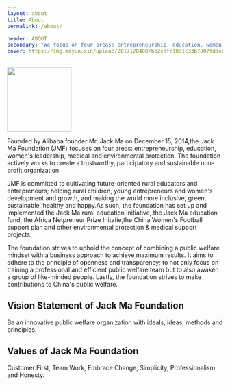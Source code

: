 ```yaml
---
layout: about
title: About
permalink: /about/

header: ABOUT
secondary: "We focus on four areas: entrepreneurship, education, women’s leadership, medical and environmental protection"
cover: https://img.mayun.xin/upload/2017120408/bb2cdfc1031c33b7807fddeb877955b4.jpg
---
```


<img src="https://img.mayun.xin/upload/2018082107/caf37d26fdc7a73f428ab7e361e334a1.png" style="width: 150px"/>

Founded by Alibaba founder Mr. Jack Ma on December 15, 2014,the Jack Ma Foundation (JMF) focuses on four areas: entrepreneurship, education, women's leadership, medical and environmental protection. The foundation actively works to create a trustworthy, participatory and sustainable non-profit organization.

JMF is committed to cultivating future-oriented rural educators and entrepreneurs; helping rural children, young entrepreneurs and women's development and growth, and making the world more inclusive, green, sustainable, healthy and happy.As such, the foundation has set up and implemented the Jack Ma rural education Initiative, the Jack Ma education fund, the Africa Netpreneur Prize Initatie,the China Women's Football support plan and other environmental protection & medical support projects. 

The foundation strives to uphold the concept of combining a public welfare mindset with a business approach to achieve maximum results. It aims to adhere to the principle of openness and transparency; to not only focus on training a professional and efficient public welfare team but to also awaken a group of like-minded people. Lastly, the foundation strives to make contributions to China's public welfare.


## Vision Statement of Jack Ma Foundation

Be an innovative public welfare organization with ideals, ideas, methods and principles.

## Values of Jack Ma Foundation 

Customer First, Team Work, Embrace Change, Simplicity, Professionalism and Honesty.